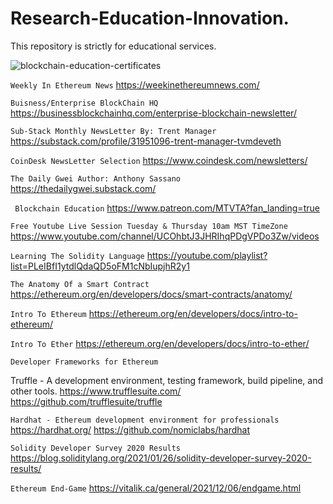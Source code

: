# Research-Education-Innovation.
This repository is strictly for educational services.

![blockchain-education-certificates](https://user-images.githubusercontent.com/59753390/136677860-8e3c8ada-718e-4992-9e1c-3b26bf290ff4.jpg)

```Weekly In Ethereum News```
https://weekinethereumnews.com/

```Buisness/Enterprise BlockChain HQ```
https://businessblockchainhq.com/enterprise-blockchain-newsletter/ 

```Sub-Stack Monthly NewsLetter By: Trent Manager```
https://substack.com/profile/31951096-trent-manager-tvmdeveth 

```CoinDesk NewsLetter Selection```
https://www.coindesk.com/newsletters/ 

```The Daily Gwei Author: Anthony Sassano```
https://thedailygwei.substack.com/ 

``` Blockchain Education```
https://www.patreon.com/MTVTA?fan_landing=true 

```Free Youtube Live Session Tuesday & Thursday 10am MST TimeZone```
https://www.youtube.com/channel/UCOhbtJ3JHRIhqPDgVPDo3Zw/videos

```Learning The Solidity Language```
https://youtube.com/playlist?list=PLeIBfI1ytdlQdaQD5oFM1cNbIupjhR2y1 

```The Anatomy Of a Smart Contract```
https://ethereum.org/en/developers/docs/smart-contracts/anatomy/ 

```Intro To Ethereum```
https://ethereum.org/en/developers/docs/intro-to-ethereum/ 

```Intro To Ether```
https://ethereum.org/en/developers/docs/intro-to-ether/ 

```Developer Frameworks for Ethereum```

Truffle - A development environment, testing framework, build pipeline, and other tools.
https://www.trufflesuite.com/
https://github.com/trufflesuite/truffle

```Hardhat - Ethereum development environment for professionals```
https://hardhat.org/
https://github.com/nomiclabs/hardhat

```Solidity Developer Survey 2020 Results```
https://blog.soliditylang.org/2021/01/26/solidity-developer-survey-2020-results/

```Ethereum End-Game```
https://vitalik.ca/general/2021/12/06/endgame.html

